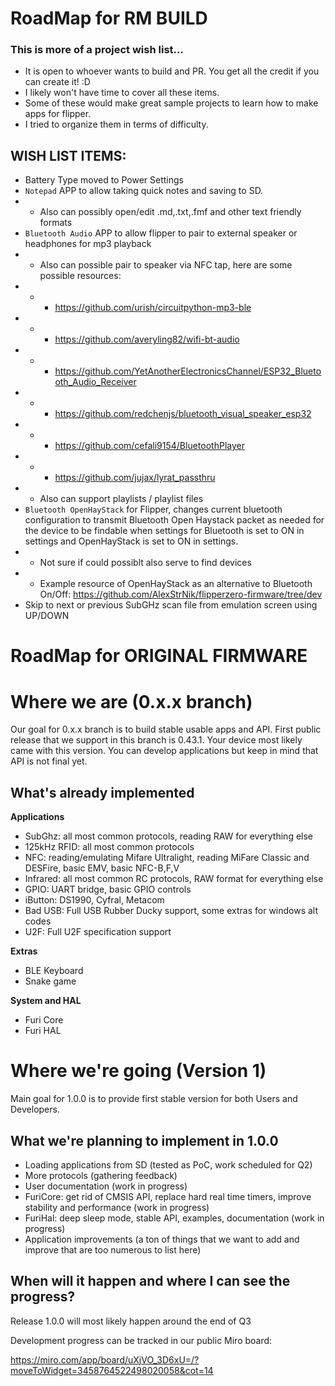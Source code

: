 # RoadMap for RM BUILD
### This is more of a project wish list...
- It is open to whoever wants to build and PR. You get all the credit if you can create it! :D
- I likely won't have time to cover all these items.
- Some of these would make great sample projects to learn how to make apps for flipper.
- I tried to organize them in terms of difficulty.

## WISH LIST ITEMS:
- Battery Type moved to Power Settings
- `Notepad` APP to allow taking quick notes and saving to SD.
- - Also can possibly open/edit .md,.txt,.fmf and other text friendly formats
- `Bluetooth Audio` APP to allow flipper to pair to external speaker or headphones for mp3 playback
- - Also can possible pair to speaker via NFC tap, here are some possible resources:
- - - https://github.com/urish/circuitpython-mp3-ble
- - - https://github.com/averyling82/wifi-bt-audio
- - - https://github.com/YetAnotherElectronicsChannel/ESP32_Bluetooth_Audio_Receiver
- - - https://github.com/redchenjs/bluetooth_visual_speaker_esp32
- - - https://github.com/cefali9154/BluetoothPlayer
- - - https://github.com/jujax/lyrat_passthru
- - Also can support playlists / playlist files
- `Bluetooth OpenHayStack` for Flipper, changes current bluetooth configuration to transmit Bluetooth Open Haystack packet as needed for the device to be findable when settings for Bluetooth is set to ON in settings and OpenHayStack is set to ON in settings.
- - Not sure if could possiblt also serve to find devices
- - Example resource of OpenHayStack as an alternative to Bluetooth On/Off: https://github.com/AlexStrNik/flipperzero-firmware/tree/dev
- Skip to next or previous SubGHz scan file from emulation screen using UP/DOWN

# 
# 
# RoadMap for ORIGINAL FIRMWARE
# Where we are (0.x.x branch)
Our goal for 0.x.x branch is to build stable usable apps and API.
First public release that we support in this branch is 0.43.1. Your device most likely came with this version.
You can develop applications but keep in mind that API is not final yet.

## What's already implemented

**Applications**

- SubGhz: all most common protocols, reading RAW for everything else
- 125kHz RFID: all most common protocols
- NFC: reading/emulating Mifare Ultralight, reading MiFare Classic and DESFire, basic EMV, basic NFC-B,F,V
- Infrared: all most common RC protocols, RAW format for everything else
- GPIO: UART bridge, basic GPIO controls
- iButton: DS1990, Cyfral, Metacom
- Bad USB: Full USB Rubber Ducky support, some extras for windows alt codes
- U2F: Full U2F specification support

**Extras**

- BLE Keyboard
- Snake game

**System and HAL**

- Furi Core
- Furi HAL 

# Where we're going (Version 1)

Main goal for 1.0.0 is to provide first stable version for both Users and Developers.

## What we're planning to implement in 1.0.0

- Loading applications from SD (tested as PoC, work scheduled for Q2)
- More protocols (gathering feedback)
- User documentation (work in progress)
- FuriCore: get rid of CMSIS API, replace hard real time timers, improve stability and performance (work in progress)
- FuriHal: deep sleep mode, stable API, examples, documentation (work in progress)
- Application improvements (a ton of things that we want to add and improve that are too numerous to list here)

## When will it happen and where I can see the progress?

Release 1.0.0 will most likely happen around the end of Q3

Development progress can be tracked in our public Miro board:

https://miro.com/app/board/uXjVO_3D6xU=/?moveToWidget=3458764522498020058&cot=14
